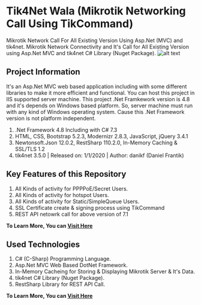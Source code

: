 # Tik4Net Wala (Mikrotik Networking Call Using TikCommand)
Mikrotik Network Call For All Existing Version Using Asp.Net (MVC) and tik4net. Mikrotik Network Connectivity and It's Call for All Existing Version using Asp.Net MVC and tik4net C# Library (Nuget Package).
![alt text](https://github.com/msaifulcsse/mikrotik-tik4net-for-all-version-using-aspdotnet-mvc/blob/master/web/images/for-readme/tik4net-wala.png?raw=true)

## Project Information
It's an Asp.Net MVC web based application including with some different libraries to make it more efficient and functional. You can host this project in IIS supported server machine. This project .Net Framkework version is 4.8 and it's depends on Windows based platform. So, server machine must run with any kind of Windows operating system. Cause this .Net Framework version is not platform independent.
1. .Net Framework 4.8 Including with C# 7.3
2. HTML, CSS, Bootstrap 5.2.3, Modernizr 2.8.3, JavaScript, jQuery 3.4.1
3. Newtonsoft.Json 12.0.2, RestSharp 110.2.0, In-Memory Caching & SSL/TLS 1.2
4. tik4net 3.5.0 | Released on: 1/1/2020 | Author: danikf (Daniel Frantik)

## Key Features of this Repository
1. All Kinds of activity for PPPPoE/Secret Users.
2. All Kinds of activity for hotspot Users.
3. All Kinds of activity for Static/SimpleQueue Users.
4. SSL Certificate create & signing process using TikCommand
5. REST API netowrk call for above version of 7.1

**To Learn More, You can [Visit Here](https://help.mikrotik.com/docs)**

## Used Technologies
1. C# (C-Sharp) Programming Language.
2. Asp.Net MVC Web Based DotNet Framework.
3. In-Memory Cacheing for Storing & Displaying Mikrotik Server & It's Data.
4. tik4net C# Library (Nuget Package).
5. RestSharp Library for REST API Call.

**To Learn More, You can [Visit Here](https://help.mikrotik.com/docs)**
